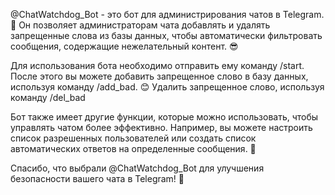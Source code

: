 @ChatWatchdog_Bot - это бот для администрирования чатов в Telegram. 🤖 Он позволяет администраторам чата добавлять и удалять запрещенные слова из базы данных, чтобы автоматически фильтровать сообщения, содержащие нежелательный контент. 😎

Для использования бота необходимо отправить ему команду /start. 
После этого вы можете добавить запрещенное слово в базу данных, используя команду /add_bad. 😊
Удалить запрещенное слово, используя команду /del_bad

Бот также имеет другие функции, которые можно использовать, чтобы управлять чатом более эффективно. Например, вы можете настроить список разрешенных пользователей или создать список автоматических ответов на определенные сообщения. 💬

Спасибо, что выбрали @ChatWatchdog_Bot для улучшения безопасности вашего чата в Telegram! 🙏